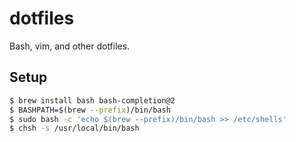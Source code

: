# dotfiles

Bash, vim, and other dotfiles.

## Setup

```bash
$ brew install bash bash-completion@2
$ BASHPATH=$(brew --prefix)/bin/bash
$ sudo bash -c 'echo $(brew --prefix)/bin/bash >> /etc/shells'
$ chsh -s /usr/local/bin/bash
```

